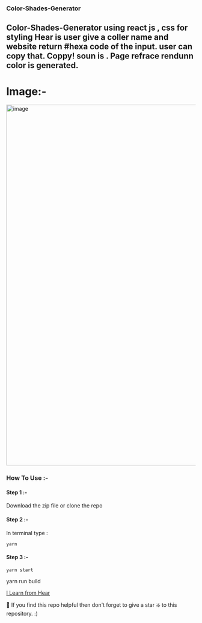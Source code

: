 ### Color-Shades-Generator 

## Color-Shades-Generator using react js , css for styling Hear is user give a coller name and website return #hexa code of the input. user can copy that. Coppy! soun is . Page refrace rendunn color is generated.

# Image:-

<img width="959" alt="image" src="https://user-images.githubusercontent.com/78966839/169695180-a008ba2a-ed7c-4351-b8e1-e5ebd4153813.png">


### How To Use :-

####    Step 1 :- 
 Download the zip file or clone the repo
####    Step 2 :- 
In terminal type :
```
yarn
```

#### Step 3 :-
```
yarn start
```


 yarn run build

 [I Learn from Hear](https://www.youtube.com/watch?v=eJyZ7k6lWfE&t=150s)
 
 🙏 If you find this repo helpful then don't forget to give a star ❇️ to this repository. :)
